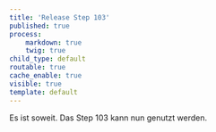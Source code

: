 ```yaml
---
title: 'Release Step 103'
published: true
process:
    markdown: true
    twig: true
child_type: default
routable: true
cache_enable: true
visible: true
template: default
---
```


Es ist soweit. Das Step 103 kann nun genutzt werden.